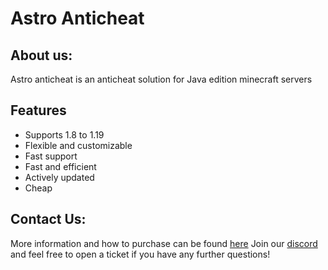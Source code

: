 # Astro Anticheat
## About us:
Astro anticheat is an anticheat solution for Java edition minecraft servers
## Features
- Supports 1.8 to 1.19
- Flexible and customizable
- Fast support
- Fast and efficient
- Actively updated
- Cheap

## Contact Us:
More information and how to purchase can be found [here](https://astroac.cc)
Join our [discord](https://discord.com/invite/sxgRqTbBAa) and feel free to open a ticket if you have any further questions!
